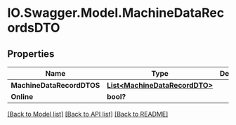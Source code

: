 # IO.Swagger.Model.MachineDataRecordsDTO
## Properties

Name | Type | Description | Notes
------------ | ------------- | ------------- | -------------
**MachineDataRecordDTOS** | [**List&lt;MachineDataRecordDTO&gt;**](MachineDataRecordDTO.md) |  | [optional] 
**Online** | **bool?** |  | [optional] 

[[Back to Model list]](../README.md#documentation-for-models) [[Back to API list]](../README.md#documentation-for-api-endpoints) [[Back to README]](../README.md)

